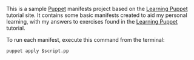 This is a sample [Puppet](http://puppetlabs.com/puppet/what-is-puppet) manifests project based on the [Learning Puppet](http://docs.puppetlabs.com/learning/) tutorial site. It contains some basic manifests created to aid my personal learning, with my answers to exercises found in the [Learning Puppet](http://docs.puppetlabs.cm/learning/) tutorial.

To run each manifest, execute this command from the terminal:

```puppet apply $script.pp```
